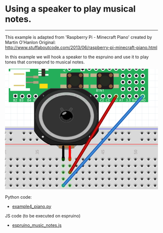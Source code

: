 # Using a speaker to play musical notes.
----
This example is adapted from 'Raspberry Pi - Minecraft Piano' created by Martin O'Hanlon
Original: http://www.stuffaboutcode.com/2013/06/raspberry-pi-minecraft-piano.html

In this example we will hook a speaker to the espruino and use it to play
tones that correspond to musical notes.

![image](https://raw.githubusercontent.com/FoamyGuy/mcpi_with_espruino/master/imgs/example4_circut.PNG)

Python code:
- [example4_piano.py](example4_piano.py)

JS code (to be executed on espruino)
- [espruino_music_notes.js](espruino_music_notes.js)